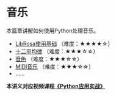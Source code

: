 # 音乐

本篇章讲解如何使用Python处理音乐。

- [LibRosa使用基础](1.LibRosa使用基础.ipynb) （难度：★★★★☆）
- [十二平均律](2.十二平均律.ipynb) （难度：★★★☆☆）
- [音色](3.音色.ipynb) （难度：★★★☆☆）
- [MIDI音乐](4.MIDI音乐.ipynb) （难度：★★★☆☆）
- ......

**本讲义对应视频课程[《Python应用实战》](https://study.163.com/course/courseMain.htm?courseId=1209533804&share=2&shareId=400000000624093)**